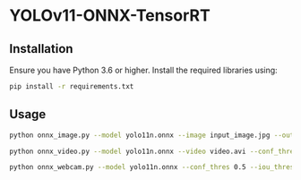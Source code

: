 # YOLOv11-ONNX-TensorRT

## Installation

Ensure you have Python 3.6 or higher. Install the required libraries using:

```bash
pip install -r requirements.txt
```

## Usage

```bash
python onnx_image.py --model yolo11n.onnx --image input_image.jpg --output output.jpg --conf-thres 0.5 --iou-thres 0.5
```
```bash
python onnx_video.py --model yolo11n.onnx --video video.avi --conf_thres 0.5 --iou_thres 0.5 --output output.avi
```
```bash
python onnx_webcam.py --model yolo11n.onnx --conf_thres 0.5 --iou_thres 0.5 --output output.avi
```

